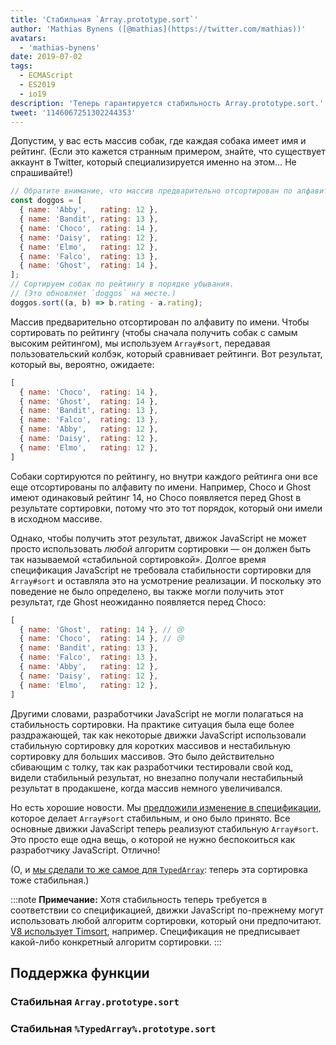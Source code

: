```yaml
---
title: 'Стабильная `Array.prototype.sort`'
author: 'Mathias Bynens ([@mathias](https://twitter.com/mathias))'
avatars:
  - 'mathias-bynens'
date: 2019-07-02
tags:
  - ECMAScript
  - ES2019
  - io19
description: 'Теперь гарантируется стабильность Array.prototype.sort.'
tweet: '1146067251302244353'
---
```

Допустим, у вас есть массив собак, где каждая собака имеет имя и рейтинг. (Если это кажется странным примером, знайте, что существует аккаунт в Twitter, который специализируется именно на этом… Не спрашивайте!)

```js
// Обратите внимание, что массив предварительно отсортирован по алфавиту по `name`.
const doggos = [
  { name: 'Abby',   rating: 12 },
  { name: 'Bandit', rating: 13 },
  { name: 'Choco',  rating: 14 },
  { name: 'Daisy',  rating: 12 },
  { name: 'Elmo',   rating: 12 },
  { name: 'Falco',  rating: 13 },
  { name: 'Ghost',  rating: 14 },
];
// Сортируем собак по рейтингу в порядке убывания.
// (Это обновляет `doggos` на месте.)
doggos.sort((a, b) => b.rating - a.rating);
```

<!--truncate-->
Массив предварительно отсортирован по алфавиту по имени. Чтобы сортировать по рейтингу (чтобы сначала получить собак с самым высоким рейтингом), мы используем `Array#sort`, передавая пользовательский колбэк, который сравнивает рейтинги. Вот результат, который вы, вероятно, ожидаете:

```js
[
  { name: 'Choco',  rating: 14 },
  { name: 'Ghost',  rating: 14 },
  { name: 'Bandit', rating: 13 },
  { name: 'Falco',  rating: 13 },
  { name: 'Abby',   rating: 12 },
  { name: 'Daisy',  rating: 12 },
  { name: 'Elmo',   rating: 12 },
]
```

Собаки сортируются по рейтингу, но внутри каждого рейтинга они все еще отсортированы по алфавиту по имени. Например, Choco и Ghost имеют одинаковый рейтинг 14, но Choco появляется перед Ghost в результате сортировки, потому что это тот порядок, который они имели в исходном массиве.

Однако, чтобы получить этот результат, движок JavaScript не может просто использовать _любой_ алгоритм сортировки — он должен быть так называемой «стабильной сортировкой». Долгое время спецификация JavaScript не требовала стабильности сортировки для `Array#sort` и оставляла это на усмотрение реализации. И поскольку это поведение не было определено, вы также могли получить этот результат, где Ghost неожиданно появляется перед Choco:

```js
[
  { name: 'Ghost',  rating: 14 }, // 😢
  { name: 'Choco',  rating: 14 }, // 😢
  { name: 'Bandit', rating: 13 },
  { name: 'Falco',  rating: 13 },
  { name: 'Abby',   rating: 12 },
  { name: 'Daisy',  rating: 12 },
  { name: 'Elmo',   rating: 12 },
]
```

Другими словами, разработчики JavaScript не могли полагаться на стабильность сортировки. На практике ситуация была еще более раздражающей, так как некоторые движки JavaScript использовали стабильную сортировку для коротких массивов и нестабильную сортировку для больших массивов. Это было действительно сбивающим с толку, так как разработчики тестировали свой код, видели стабильный результат, но внезапно получали нестабильный результат в продакшене, когда массив немного увеличивался.

Но есть хорошие новости. Мы [предложили изменение в спецификации](https://github.com/tc39/ecma262/pull/1340), которое делает `Array#sort` стабильным, и оно было принято. Все основные движки JavaScript теперь реализуют стабильную `Array#sort`. Это просто еще одна вещь, о которой не нужно беспокоиться как разработчику JavaScript. Отлично!

(О, и [мы сделали то же самое для `TypedArray`](https://github.com/tc39/ecma262/pull/1433): теперь эта сортировка тоже стабильная.)

:::note
**Примечание:** Хотя стабильность теперь требуется в соответствии со спецификацией, движки JavaScript по-прежнему могут использовать любой алгоритм сортировки, который они предпочитают. [V8 использует Timsort](/blog/array-sort#timsort), например. Спецификация не предписывает какой-либо конкретный алгоритм сортировки.
:::

## Поддержка функции

### Стабильная `Array.prototype.sort`

<feature-support chrome="70 /blog/v8-release-70#javascript-language-features"
                 firefox="yes"
                 safari="yes"
                 nodejs="12 https://twitter.com/mathias/status/1120700101637353473"
                 babel="yes https://github.com/zloirock/core-js#ecmascript-array"></feature-support>

### Стабильная `%TypedArray%.prototype.sort`

<feature-support chrome="74 https://bugs.chromium.org/p/v8/issues/detail?id=8567"
                 firefox="67 https://bugzilla.mozilla.org/show_bug.cgi?id=1290554"
                 safari="yes"
                 nodejs="12 https://twitter.com/mathias/status/1120700101637353473"
                 babel="yes https://github.com/zloirock/core-js#ecmascript-typed-arrays"></feature-support>
